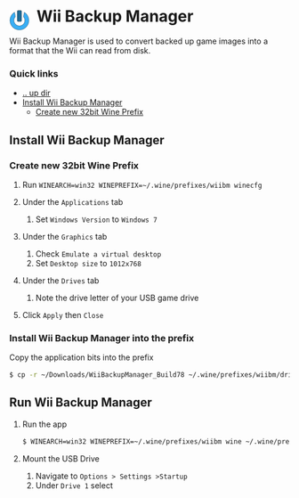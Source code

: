 # Wii Backup Manager <img style="margin: 6px 13px 0px 0px" align="left" src="../../data/images/logo_36x36.png" />

Wii Backup Manager is used to convert backed up game images into a format that the Wii can read from 
disk.

### Quick links
* [.. up dir](..)
* [Install Wii Backup Manager](#install-wii-backup-manager)
  * [Create new 32bit Wine Prefix](#create-new-32bit-wine-prefix)

## Install Wii Backup Manager

### Create new 32bit Wine Prefix
1. Run `WINEARCH=win32 WINEPREFIX=~/.wine/prefixes/wiibm winecfg`

2. Under the `Applications` tab
   1. Set `Windows Version` to `Windows 7`

3. Under the `Graphics` tab
   1. Check `Emulate a virtual desktop`
   2. Set `Desktop size` to `1012x768`

4. Under the `Drives` tab
   1. Note the drive letter of your USB game drive

5. Click `Apply` then `Close`

### Install Wii Backup Manager into the prefix
Copy the application bits into the prefix
```bash
$ cp -r ~/Downloads/WiiBackupManager_Build78 ~/.wine/prefixes/wiibm/drive_c
```

## Run Wii Backup Manager
1. Run the app
   ```bash
   $ WINEARCH=win32 WINEPREFIX=~/.wine/prefixes/wiibm wine ~/.wine/prefixes/wiibm/drive_c/WiiBackupManager_Build78/WiiBackupManager_Win32.exe
   ```

2. Mount the USB Drive
   1. Navigate to `Options > Settings >Startup`
   2. Under `Drive 1` select 

<!-- 
vim: ts=2:sw=2:sts=2
-->
